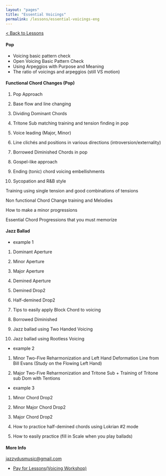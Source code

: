 ```yaml
---
layout: "pages"
title: "Essential Voicings"
permalink: /lessons/essential-voicings-eng
---
```

<a href="/lessons">< Back to Lessons</a>

#### Pop 

- Voicing basic pattern check
- Open Voicing Basic Pattern Check
- Using Arpeggios with Purpose and Meaning
- The ratio of voicings and arpeggios (still VS motion)

#### Functional Chord Changes (Pop)

1) Pop Approach

2) Base flow and line changing

3) Dividing Dominant Chords

4) Tritone Sub matching training and tension finding in pop

5) Voice leading (Major, Minor)

6) Line clichés and positions in various directions (introversion/externality)

7) Borrowed Diminished Chords  in pop

8) Gospel-like approach

9) Ending (tonic) chord voicing embellishments 

10) Sycopation and R&B style

Training using single tension and good combinations of tensions

Non functional Chord Change training and Melodies

How to make a minor progressions

Essential Chord Progressions that you must memorize 

#### Jazz Ballad

- example 1

1) Dominant Aperture

2) Minor Aperture

3) Major Aperture

4) Demined Aperture

5) Demined Drop2

6) Half-demined Drop2

7) Tips to easily apply Block Chord to voicing

8) Borrowed Diminished

9) Jazz ballad using Two Handed Voicing

10) Jazz ballad using Rootless Voicing

- example 2

1) Minor Two-Five Reharmonization and Left Hand Deformation Line from Bill Evans (Study on the Flowing Left Hand)

2) Major Two-Five Reharmonization and Tritone Sub + Training of Tritone sub Dom with Tentions

- example 3

1) Minor Chord Drop2

2) Minor Major Chord Drop2

3) Major Chord Drop2

4) How to practice half-demined chords using Lokrian #2 mode

5) How to easily practice (fill in Scale when you play ballads)


#### More Info 
jazzydusmusic@gmail.com 


- <a href="https://jazzydusmusic.gumroad.com/l/dxvyy" target="_blank"> Pay for Lessons(Voicing Workshop)</a>
